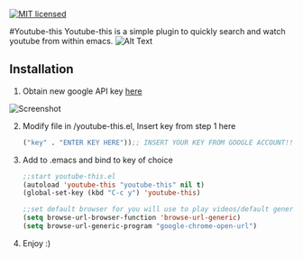 [![MIT licensed](https://img.shields.io/badge/license-MIT-blue.svg)](https://raw.githubusercontent.com/hyperium/hyper/master/LICENSE)

#Youtube-this
Youtube-this is a simple plugin to quickly search and watch youtube from within emacs. 
![Alt Text](https://github.com/maximus12793/youtube-this.el/blob/master/demo_2.gif)

## Installation 
1. Obtain new google API key 
[here](https://console.developers.google.com/ "Google Developer Console")

![Screenshot](https://github.com/maximus12793/youtube-this.el/blob/master/api.png)

2. Modify file in /youtube-this.el, Insert key from step 1 here


    ``` el
    ("key" . "ENTER KEY HERE"));; INSERT YOUR KEY FROM GOOGLE ACCOUNT!!!
    ```
3. Add to .emacs and bind to key of choice

 
    ``` el
    ;;start youtube-this.el
    (autoload 'youtube-this "youtube-this" nil t)
    (global-set-key (kbd "C-c y") 'youtube-this)

    ;;set default browser for you will use to play videos/default generic
    (setq browse-url-browser-function 'browse-url-generic)
    (setq browse-url-generic-program "google-chrome-open-url")
    ```
4. Enjoy :) 